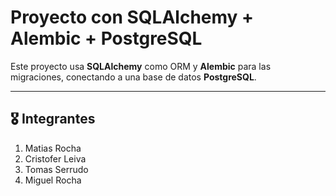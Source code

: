# Proyecto con SQLAlchemy + Alembic + PostgreSQL

Este proyecto usa **SQLAlchemy** como ORM y **Alembic** para las migraciones, conectando a una base de datos **PostgreSQL**.

---
## 🎖️ Integrantes
1. Matias Rocha
2. Cristofer Leiva
3. Tomas Serrudo
4. Miguel Rocha
